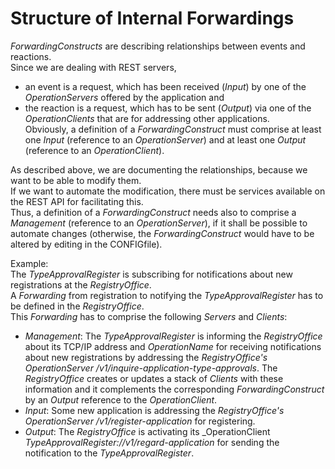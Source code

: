 # Structure of Internal Forwardings

_ForwardingConstructs_ are describing relationships between events and reactions.  
Since we are dealing with REST servers,  
- an event is a request, which has been received (_Input_) by one of the _OperationServers_ offered by the application and  
- the reaction is a request, which has to be sent (_Output_) via one of the _OperationClients_ that are for addressing other applications.  
Obviously, a definition of a _ForwardingConstruct_ must comprise at least one _Input_ (reference to an _OperationServer_) and at least one _Output_ (reference to an _OperationClient_).  

As described above, we are documenting the relationships, because we want to be able to modify them.  
If we want to automate the modification, there must be services available on the REST API for facilitating this.  
Thus, a definition of a _ForwardingConstruct_ needs also to comprise a _Management_ (reference to an _OperationServer_), if it shall be possible to automate changes (otherwise, the _ForwardingConstruct_ would have to be altered by editing in the CONFIGfile).  

Example:  
The _TypeApprovalRegister_ is subscribing for notifications about new registrations at the _RegistryOffice_.  
A _Forwarding_ from registration to notifying the _TypeApprovalRegister_ has to be defined in the _RegistryOffice_.  
This _Forwarding_ has to comprise the following _Servers_ and _Clients_:  
- _Management_: The _TypeApprovalRegister_ is informing the _RegistryOffice_ about its TCP/IP address and _OperationName_ for receiving notifications about new registrations by addressing the _RegistryOffice's OperationServer /v1/inquire-application-type-approvals_. The _RegistryOffice_ creates or updates a stack of _Clients_ with these information and it complements the corresponding _ForwardingConstruct_ by an _Output_ reference to the _OperationClient_.  
- _Input_: Some new application is addressing the _RegistryOffice's OperationServer /v1/register-application_ for registering.  
- _Output_: The _RegistryOffice_ is activating its _OperationClient _TypeApprovalRegister://v1/regard-application_ for sending the notification to the _TypeApprovalRegister_.  

